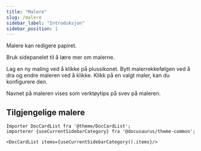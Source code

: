 ```yaml
---
title: "Malere"
slug: /malere
sidebar_label: "Introduksjon"
sidebar_position: 1
---
```



Malere kan redigere papiret.

Bruk sidepanelet til å lære mer om malerne.

Lag en ny maling ved å klikke på plussikonet. Bytt malerrekkefølgen ved å dra og endre maleren ved å klikke. Klikk på en valgt maler, kan du konfigurere den.

Navnet på maleren vises som verktøytips på svev på maleren.

## Tilgjengelige malere

```mdx-code-block
Importer DocCardList fra '@theme/DocCardList';
importerer {useCurrentSidebarCategory} fra '@docusaurus/theme-common';

<DocCardList items={useCurrentSidebarCategory().items}/>
```
